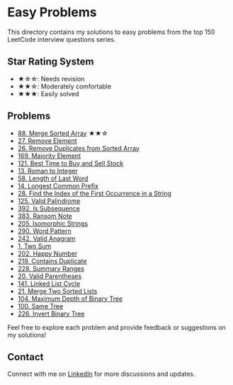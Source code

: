 # Easy Problems

This directory contains my solutions to easy problems from the top 150 LeetCode interview questions series.

## Star Rating System
- ★☆☆: Needs revision
- ★★☆: Moderately comfortable
- ★★★: Easily solved

## Problems

- [88. Merge Sorted Array](merge_sorted_array.java) ★★☆
- [27. Remove Element](remove_element.java)
- [26. Remove Duplicates from Sorted Array](remove_duplicates.java)
- [169. Majority Element](majority_element.java)
- [121. Best Time to Buy and Sell Stock](best_time_to_buy_and_sell_stock.java)
- [13. Roman to Integer](roman_to_integer.java)
- [58. Length of Last Word](length_of_last_word.java)
- [14. Longest Common Prefix](longest_common_prefix.java)
- [28. Find the Index of the First Occurrence in a String](find_index_of_first_occurrence_in_string.java)
- [125. Valid Palindrome](valid_palindrome.java)
- [392. Is Subsequence](is_subsequence.java)
- [383. Ransom Note](ransom_note.java)
- [205. Isomorphic Strings](isomorphic_strings.java)
- [290. Word Pattern](word_pattern.java)
- [242. Valid Anagram](valid_anagram.java)
- [1. Two Sum](two_sum.java)
- [202. Happy Number](happy_number.java)
- [219. Contains Duplicate](contains_duplicate_2.java)
- [228. Summary Ranges](summary_ranges.java)
- [20. Valid Parentheses](valid_parantheses.java)
- [141. Linked List Cycle](linked_list_cycle.java)
- [21. Merge Two Sorted Lists](merge_two_sorted_lists.java)
- [104. Maximum Depth of Binary Tree](maxdepth_bt.java)
- [100. Same Tree](same_tree_bt.java)
- [226. Invert Binary Tree](invert_tree_bt.java)

Feel free to explore each problem and provide feedback or suggestions on my solutions!

## Contact

Connect with me on [LinkedIn](https://www.linkedin.com/in/roshan99/) for more discussions and updates.
